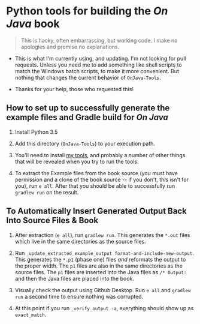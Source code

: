 # Python tools for building the *On Java* book

> This is hacky, often embarrassing, but working code. I make no apologies and
> promise no explanations.

- This is what I'm currently using, and updating. I'm not looking for pull
  requests. Unless you need me to add something like shell scripts to match the
  Windows batch scripts, to make it more convenient. But nothing that changes
  the current behavior of `OnJava-Tools`.

- Thanks for your help, those who requested this!

## How to set up to successfully generate the example files and Gradle build for *On Java*

1. Install Python 3.5

2. Add this directory (`OnJava-Tools`) to your execution path.

3. You'll need to install [my tools](https://github.com/BruceEckel/betools/),
   and probably a number of other things that will be revealed when you try to
   run the tools.

4. To extract the Example files from the book source (you must have permission
   and a clone of the book source -- if you don't, this isn't for you), run
   `e all`. After that you should be able to successfully run `gradlew run` on the
   result.

## To Automatically Insert Generated Output Back Into Source Files & Book

1. After extraction (`e all`), run `gradlew run`. This generates the `*.out`
   files which live in the same directories as the source files.

2. Run `_update_extracted_example_output format-and-include-new-output`. This
   generates the `*.p1` (phase one) files *and* reformats the output to the
   proper width. The `p1` files are also in the same directories as the source
   files. The `p1` files are inserted into the Java files as `/* Output:` and
   then the Java files are placed into the book.

3. Visually check the output using Github Desktop. Run `e all` and `gradlew run`
   a second time to ensure nothing was corrupted.

4. At this point if you run `_verify_output -a`, everything should show up as
   `exact_match`.
